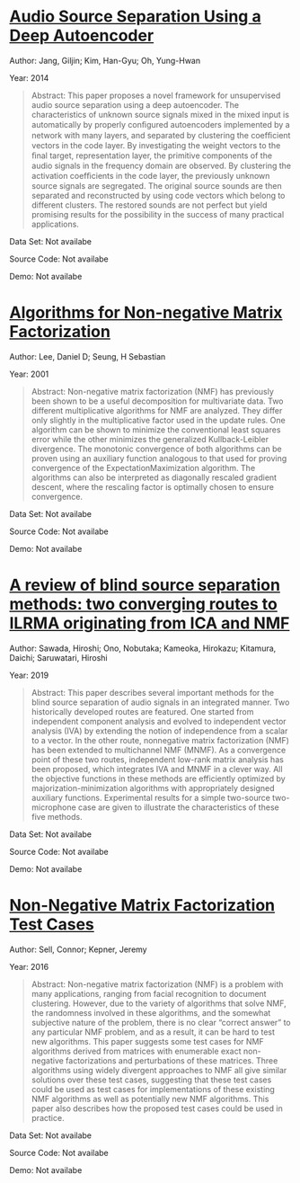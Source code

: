 #  [Audio Source Separation Using a Deep Autoencoder](http://arxiv.org/abs/1412.7193)
Author: Jang, Giljin; Kim, Han-Gyu; Oh, Yung-Hwan

Year: 2014
>Abstract: This paper proposes a novel framework for unsupervised audio source separation using a deep autoencoder. The characteristics of unknown source signals mixed in the mixed input is automatically by properly conﬁgured autoencoders implemented by a network with many layers, and separated by clustering the coefﬁcient vectors in the code layer. By investigating the weight vectors to the ﬁnal target, representation layer, the primitive components of the audio signals in the frequency domain are observed. By clustering the activation coefﬁcients in the code layer, the previously unknown source signals are segregated. The original source sounds are then separated and reconstructed by using code vectors which belong to different clusters. The restored sounds are not perfect but yield promising results for the possibility in the success of many practical applications.

Data Set: Not availabe

Source Code: Not availabe

Demo: Not availabe

#  [Algorithms for Non-negative Matrix Factorization](https://papers.nips.cc/paper/1861-algorithms-for-non-negative-matrix-factorization.pdf)
Author: Lee, Daniel D; Seung, H Sebastian

Year: 2001
>Abstract: Non-negative matrix factorization (NMF) has previously been shown to be a useful decomposition for multivariate data. Two different multiplicative algorithms for NMF are analyzed. They differ only slightly in the multiplicative factor used in the update rules. One algorithm can be shown to minimize the conventional least squares error while the other minimizes the generalized Kullback-Leibler divergence. The monotonic convergence of both algorithms can be proven using an auxiliary function analogous to that used for proving convergence of the ExpectationMaximization algorithm. The algorithms can also be interpreted as diagonally rescaled gradient descent, where the rescaling factor is optimally chosen to ensure convergence.

Data Set: Not availabe

Source Code: Not availabe

Demo: Not availabe

#  [A review of blind source separation methods: two converging routes to ILRMA originating from ICA and NMF](https://www.cambridge.org/core/product/identifier/S2048770319000052/type/journal_article)
Author: Sawada, Hiroshi; Ono, Nobutaka; Kameoka, Hirokazu; Kitamura, Daichi; Saruwatari, Hiroshi

Year: 2019
>Abstract: This paper describes several important methods for the blind source separation of audio signals in an integrated manner. Two historically developed routes are featured. One started from independent component analysis and evolved to independent vector analysis (IVA) by extending the notion of independence from a scalar to a vector. In the other route, nonnegative matrix factorization (NMF) has been extended to multichannel NMF (MNMF). As a convergence point of these two routes, independent low-rank matrix analysis has been proposed, which integrates IVA and MNMF in a clever way. All the objective functions in these methods are efficiently optimized by majorization-minimization algorithms with appropriately designed auxiliary functions. Experimental results for a simple two-source two-microphone case are given to illustrate the characteristics of these five methods.

Data Set: Not availabe

Source Code: Not availabe

Demo: Not availabe

#  [Non-Negative Matrix Factorization Test Cases](http://arxiv.org/abs/1701.00016)
Author: Sell, Connor; Kepner, Jeremy

Year: 2016
>Abstract: Non-negative matrix factorization (NMF) is a problem with many applications, ranging from facial recognition to document clustering. However, due to the variety of algorithms that solve NMF, the randomness involved in these algorithms, and the somewhat subjective nature of the problem, there is no clear “correct answer” to any particular NMF problem, and as a result, it can be hard to test new algorithms. This paper suggests some test cases for NMF algorithms derived from matrices with enumerable exact non-negative factorizations and perturbations of these matrices. Three algorithms using widely divergent approaches to NMF all give similar solutions over these test cases, suggesting that these test cases could be used as test cases for implementations of these existing NMF algorithms as well as potentially new NMF algorithms. This paper also describes how the proposed test cases could be used in practice.

Data Set: Not availabe

Source Code: Not availabe

Demo: Not availabe

